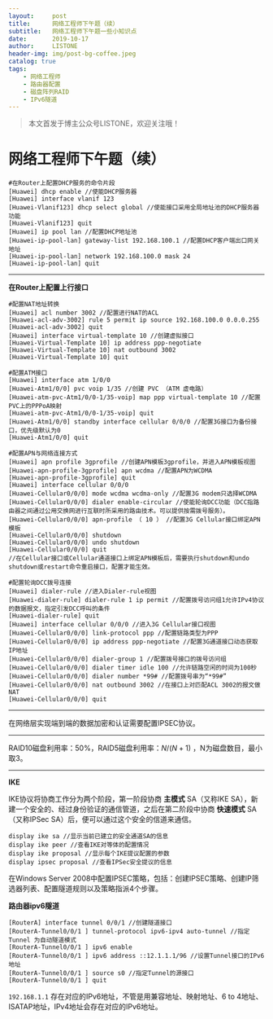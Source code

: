 ```yaml
---
layout:     post
title:      网络工程师下午题（续）
subtitle:   网络工程师下午题一些小知识点
date:       2019-10-17
author:     LISTONE
header-img: img/post-bg-coffee.jpeg
catalog: true
tags:
    - 网络工程师
    - 路由器配置
    - 磁盘阵列RAID
    - IPv6隧道
---
```


>本文首发于博主公众号LISTONE，欢迎关注哦！

# 网络工程师下午题（续）

```
#在Router上配置DHCP服务的命令片段  
[Huawei] dhcp enable //使能DHCP服务器  
[Huawei] interface vlanif 123  
[Huawei-Vlanif123] dhcp select global //使能接口采用全局地址池的DHCP服务器功能  
[Huawei-Vlanif123] quit  
[Huawei] ip pool lan //配置DHCP地址池  
[Huawei-ip-pool-lan] gateway-list 192.168.100.1 //配置DHCP客户端出口网关地址  
[Huawei-ip-pool-lan] network 192.168.100.0 mask 24  
[Huawei-ip-pool-lan] quit  
```

---

**在Router上配置上行接口**

```
#配置NAT地址转换 
[Huawei] acl number 3002 //配置进行NAT的ACL
[Huawei-acl-adv-3002] rule 5 permit ip source 192.168.100.0 0.0.0.255 
[Huawei-acl-adv-3002] quit
[Huawei] interface virtual-template 10 //创建虚拟接口
[Huawei-Virtual-Template 10] ip address ppp-negotiate 
[Huawei-Virtual-Template 10] nat outbound 3002
[Huawei-Virtual-Template 10] quit
```

```
#配置ATM接口 
[Huawei] interface atm 1/0/0
[Huawei-Atm1/0/0] pvc voip 1/35 //创建 PVC （ATM 虚电路）
[Huawei-atm-pvc-Atm1/0/0-1/35-voip] map ppp virtual-template 10 //配置PVC上的PPPoA映射
[Huawei-atm-pvc-Atm1/0/0-1/35-voip] quit
[Huawei-Atm1/0/0] standby interface cellular 0/0/0 //配置3G接口为备份接口，优先级默认为0
[Huawei-Atm1/0/0] quit

```

```
#配置APN与网络连接方式 
[Huawei] apn profile 3gprofile //创建APN模板3gprofile，并进入APN模板视图
[Huawei-apn-profile-3gprofile] apn wcdma //配置APN为WCDMA
[Huawei-apn-profile-3gprofile] quit 
[Huawei] interface cellular 0/0/0 
[Huawei-Cellular0/0/0] mode wcdma wcdma-only //配置3G modem只选择WCDMA
[Huawei-Cellular0/0/0] dialer enable-circular //使能轮询DCC功能（DCC指路由器之间通过公用交换网进行互联时所采用的路由技术。可以提供按需拨号服务）。
[Huawei-Cellular0/0/0] apn-profile （ 10 ） //配置3G Cellular接口绑定APN模板
[Huawei-Cellular0/0/0] shutdown 
[Huawei-Cellular0/0/0] undo shutdown 
[Huawei-Cellular0/0/0] quit
//在Cellular接口或Cellular通道接口上绑定APN模板后，需要执行shutdown和undo shutdown或restart命令重启接口，配置才能生效。
```

```
#配置轮询DCC拨号连接
[Huawei] dialer-rule //进入Dialer-rule视图
[Huawei-dialer-rule] dialer-rule 1 ip permit //配置拨号访问组1允许IPv4协议的数据报文，指定引发DCC呼叫的条件
[Huawei-dialer-rule] quit 
[Huawei] interface cellular 0/0/0 //进入3G Cellular接口视图
[Huawei-Cellular0/0/0] link-protocol ppp //配置链路类型为PPP
[Huawei-Cellular0/0/0] ip address ppp-negotiate //配置3G通道接口动态获取IP地址
[Huawei-Cellular0/0/0] dialer-group 1 //配置拨号接口的拨号访问组
[Huawei-Cellular0/0/0] dialer timer idle 100 //允许链路空闲的时间为100秒
[Huawei-Cellular0/0/0] dialer number *99# //配置拨号串为“*99#”
[Huawei-Cellular0/0/0] nat outbound 3002 //在接口上对匹配ACL 3002的报文做NAT
[Huawei-Cellular0/0/0] quit
```

---

在网络层实现端到端的数据加密和认证需要配置IPSEC协议。

---

RAID10磁盘利用率：50%，RAID5磁盘利用率：$N /(N+1)$  ，N为磁盘数目，最小取3。

---

**IKE**

IKE协议将协商工作分为两个阶段，第一阶段协商 **主模式** SA（又称IKE SA），新建一个安全的、经过身份验证的通信管道，之后在第二阶段中协商 **快速模式** SA（又称IPSec SA）后，便可以通过这个安全的信道来通信。

```
display ike sa //显示当前已建立的安全通道SA的信息
display ike peer //查看IKE对等体的配置情况
display ike proposal //显示每个IKE提议配置的参数
display ipsec proposal //查看IPSec安全提议的信息
```

在Windows Server 2008中配置IPSEC策略，包括：创建IPSEC策略、创建IP筛选器列表、配置隧道规则以及策略指派4个步骤。


**路由器ipv6隧道**

```
[RouterA] interface tunnel 0/0/1 //创建隧道接口
[RouterA-Tunnel0/0/1 ] tunnel-protocol ipv6-ipv4 auto-tunnel //指定 Tunnel 为自动隧道模式
[RouterA-Tunnel0/0/1 ] ipv6 enable
[RouterA-Tunnel0/0/1 ] ipv6 address ::12.1.1.1/96 //设置Tunnel接口的IPv6地址
[RouterA-Tunnel0/0/1 ] source s0 //指定Tunnel的源接口
[RouterA-Tunnel0/0/1 ] quit
```

`192.168.1.1` 存在对应的IPv6地址，不管是用兼容地址、映射地址、6 to 4地址、ISATAP地址，IPv4地址会存在对应的IPv6地址。